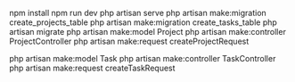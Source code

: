
npm install
npm run dev
php artisan serve
php artisan make:migration create_projects_table
php artisan make:migration create_tasks_table
php artisan migrate
php artisan make:model Project
php artisan make:controller ProjectController
 php artisan make:request createProjectRequest

php artisan make:model Task
php artisan make:controller TaskController
php artisan make:request createTaskRequest




